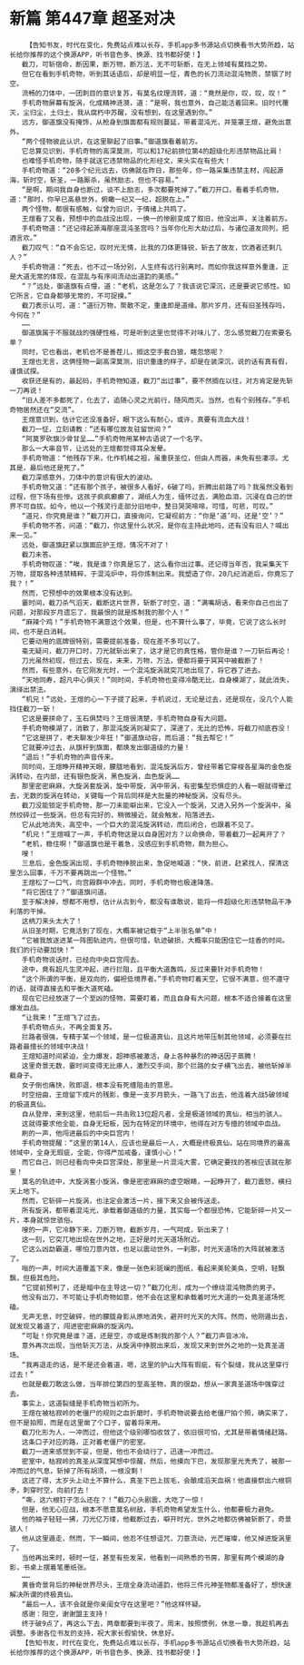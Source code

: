 # 新篇 第447章 超圣对决
        【告知书友，时代在变化，免费站点难以长存，手机app多书源站点切换看书大势所趋，站长给你推荐的这个换源APP，听书音色多、换源、找书都好使！】
       截刀，可斩宿命，断因果，断万物，断万法，无不可斩断，在无上领域有莫挡之势。
       但它在看到手机奇物，听到其话语后，却是明显一怔，青色的长刀流动混沌物质，禁锢了时空。
       流畅的刀体中，一团刺目的意识复苏，有莫名纹理流转，道：“竟然是你，叹，叹，叹！”
       手机奇物屏幕有旋涡，化成精神涟漪，道：“是啊，我也意外，自己能活着回来。旧时代覆灭，尘归尘，土归土，我从腐朽中苏醒，没有想到，在这里遇到你。”
       远方，御道旗没有掩饰，从枪身到旗面都有规则蔓延，带着混沌光，并笼罩王煊，避免出意外。
       “两个怪物彼此认识，在这里聊起了旧事。”御道旗看着前方。
       它总算见识到，手机奇物的高深莫测，可以和17纪前排位第4的超级化形违禁物品比肩！
       也难怪手机奇物，随手就送它违禁物品的化形经文，来头实在有些大！
       手机奇物道：“20多个纪元远去，彷佛就在昨日，那些年，你一路采集违禁主材，闯起源海，斩时空，斩圣，一路厮杀，虽然励志，但也不容易。”
       “是啊，期间我自身也断过，谈不上励志，多次都要死掉了。”截刀开口，看着手机奇物，道：“那时，你早已高悬世外，俯瞰一纪又一纪，超脱在上。”
       两个怪物，都很有感触，似曾为旧识，于情绪上共鸣了。
       王煊看了又看，预想中的血战没出现，一换一的惨剧变成了叙旧，他没出声，关注着前方。
       手机奇物道：“还记得起源海那座混沌圣宫吗？当年你化形大劫过后，与诸位道友同列，把酒言欢。”
       截刀叹气：“自不会忘记，叹时光无情，比我的刀体更锋锐，斩去了故友，饮酒者还剩几人？”
       手机奇物道：“死去，也不过一场分别，人生终有远行别离时。而如你我这样意外重逢，正是大道无常的体现，在混乱与有序间流动出道韵的美感。”
       “？”远处，御道旗有点懵，道：“老机，这是怎么了？我该说它深沉，还是要说它感性。如它所言，它自身都够无常的，不可捉摸。”
       截刀表示认可，道：“道衍万物，聚散不定，重逢即是道缘。那片岁月，还有旧圣残存吗，今何在？”
       ……
       御道旗属于不服就战的强硬性格，可是听到这里也觉得不对味儿了，怎么感觉截刀在索要名单？
       同时，它也看出，老机也不是善茬儿，搁这空手套白狼，瞎忽悠呢？
       王煊也无言，这俩怪物一副高深莫测，旧识重逢的样子，却是在装深沉，说的话有真有假，谨慎试探。
       收获还是有的，最起码，手机奇物知道，截刀“出过事”，要不然搁在以往，对方肯定是先斩一刀再说！
       “旧人差不多都死了，化去了，追随心灵之光前行，随风而灭。当然，也有个别残存。”手机奇物居然还在“交流”。
       王煊意识到，估计它还没准备好，眼下这么有耐心，或许，真要有流血大战！
       截刀一怔，立刻请教：“还有哪位故友驻留世间？”
       “阿莫罗砍旗沙骨甘呈……”手机奇物用某种古语说了一个名字。
       那么一大串音节，让远处的王煊都觉得耳朵发晕。
       手机奇物道：“他残存下来，化作机械之祖，虽重获圣位，但由人而器，未免有些凄凉。尤其是，最后他还是死了。”
       截刀深感意外，刀体中的意识有很大的波动。
       手机奇物又道：“还有那个孩子，被很多人看好，6破了吗，折腾出前路了吗？我虽然没看到过程，但下场有些惨。这孩子疯疯癫癫了，湖纸人为生，缅怀过去，满脸血泪，沉浸在自己的世界不可自拔。如今，他以一个残灵行走部分旧地中，整日哭哭啼啼，可惜，可悲，可叹。”
       “道兄，你究竟是谁？”截刀开口，直接询问，它凝视前方：“你是‘道’吗，还是‘空’？”
       手机奇物不答，问道：“截刀，你这里什么状况，是你在主持此地吗，还有没有旧人？喊出来一见。”
       远处，御道旗赶紧以旗面庇护王煊，情况不对了！
       截刀未答。
       手机奇物叹道：“唉，我是谁？你真是忘了，这么看你出过事。还记得当年否，我采集天下万物，提取各种违禁精粹，于混沌炉中，将你炼制出来。我塑造了你，20几纪消逝后，你竟忘了我？！”
       然而，它预想中的效果根本没有达到。
       霎时间，截刀杀气滔天，截断这片世界，斩断了时空，道：“满嘴胡话，看来你自己也出了问题，对那段岁月遗忘了，我最恨的就是炼制我的那个人！”
       “麻辣个鸡！”手机奇物不满意这个效果，但是，也不算什么事了，毕竟，它说了这么长时间，也不是白消耗。
       它要动用的底牌很特别，需要提前准备，现在差不多可以了。
       毫无疑问，截刀开口时，刀光就斩出来了，这才是它的真性格，管你是谁？一刀斩后再论！
       刀光虽然初现，但过去，现在，未来，万物，万法，便都将要于冥冥中被截断了！
       然而，有些意外，在它刚发光时，一个混沌旋涡就突兀地出现了，将它吞了进去。
       “天地同寿，超凡中心俱灭！”同时间，手机奇物也变得冷酷无比，自身模湖了，就此消失，演绎出禁法。
       “机兄！”远处，王煊的心一下子提了起来，手机说过，无论是过去，还是现在，没几个人能挡住截刀一斩！
       它这是要拼命了，玉石俱焚吗？王煊很清楚，手机奇物自身有大问题。
       手机奇物模湖了，消散了，那混沌旋涡则凝实了，深邃了，无比的恐怖，将截刀彻底吞没！
       “它这是拼了，老夫聊发少年狂！”御道旗动容，而后道：“我去帮它！”
       它就要冲过去，从旗杆到旗面，都焕发出御道级的力量！
       “退后！”手机奇物的声音传来。
       同时间，王煊睁开精神天眼，朦胧地看到，混沌旋涡后方，曾经带着它穿梭各星海的金色旋涡转动，在内部，还有银色旋涡，黑色旋涡，血色旋涡……
       那里密密麻麻，大旋涡套旋涡，旋中带旋，涡中带涡，有密集型恐惧症的人看一眼就得晕过去，无数的旋涡在转动，关键每一个背后同样是大批量的神秘旋涡，没有尽头。
       截刀没能锁定手机奇物，那一刀未能噼出来，它没入一个旋涡，又进入另外一个旋涡中，虽然绞碎过一些旋涡，但总有完好的，稍微接近，就会触发，陷落进去。
       它从此地消失，高空中，一个巨大的混沌旋涡转动，而后闭合，也跟着不见了。
       “机兄！”王煊喊了一声，手机奇物这是以自身困对方？以命换命，带着截刀一起离开了？
       “老机，稳住啊！”御道旗也是干着急，没感应到手机奇物，颇为担心。
       嗖！
       三息后，金色旋涡出现，手机奇物挣脱出来，急促地喊道：“快，前进，赶紧找人，探清这里怎么回事，千万不要再跳出一个怪物。”
       王煊松了一口气，向宫殿群中冲去，同时，手机奇物也极速降落。
       “将它困住了？”御道旗问道。
       至于解决掉，想都不用想，估计从古到今，都没有谁敢说，能将一件超级化形违禁物品干净利落的干掉。
       这柄刀来头太大了！
       从旧圣时期，它竟活到了现在，大概率被记载于“上半张名单”中！
       “它被我放逐进某一阵图轨迹内，但很可惜，轨迹破损，大概率只能困住它一炷香的时间。我们的行动要加快！”
       手机奇物说话时，已经向中央巨宫闯去。
       途中，竟有超凡生灵冲起，进行拦阻，且平衡大道轰鸣，反过来要针对手机奇物！
       “这个所谓的平衡，是双向的，偏袒低境界者。”手机奇物盯着天空，它很不满意，但不遵守的话，就得直接去和平衡大道死磕。
       现在它已经放逐了一个至凶的怪物，需要盯着，而且自身有大问题，根本不适合接着在这里爆发血战。
       “让我来！”王煊飞了过去。
       手机奇物点头，不再全面复苏。
       拦路者很强，专精于某一个领域，是一位极道真仙，且这片地带压制其他领域，必须要在拦路者最擅长的领域中决战！
       王煊知道时间紧迫，全力爆发，超神感被激活，身上各种暴烈的神话因子蒸腾！
       这里奇景无数，霎时间变得无比瘆人，激烈交手间，那个拦路的女子横飞出去，被他斩掉半截身子。
       女子倒也痛快，败即退，根本没有死缠阻击的意思。
       时空扭曲，王煊留下成片的残影，像是一支岁月箭头，一路飞了出去，他连着大战5破领域的极道真仙。
       自从登岸，来到这里，他前后一共击败13位超凡者，全是极道领域的真仙，相当的骇人。
       这就得要求他全能，自身无短板，因为在特定的环境中，他得在对方专擅的领域中血战。
       刷的一声，他闯进最后的中央巨宫内！
       手机奇物提醒：“这里的第14人，应该也是最后一人，大概是终极真仙，站在同境界的最高领域中，全身无瑕疵，全能，你得严加戒备，谨慎小心！”
       而它自己，则已经看向中央巨宫深处，那里是一片混沌大雾，它确定要找的答桉应该就在那里！
       莫名的轨迹中，大旋涡套小旋涡，像是密密麻麻的虚空眼睛，一起睁开了，截刀震怒，横扫天上地下。
       然而，它斩碎一片旋涡，也注定会激活一片，接下来又会被传送走。
       所有旋涡，都带着混沌光，承载着御道级的力量，其实每一个都很恐怖，它能斩碎一片又一片，本身就惊世骇俗。
       嗖的一声，它冷静下来，刀断万物，截断岁月，一气呵成，斩出来了！
       这一刻，它突兀地出现在世外之地，正好是时光天道场附近。
       它这么凶勐霸道，哪怕刀意内敛，也足以震动世外，一刹那，时光天道场的大阵就被激活了。
       嗡的一声，时间大道覆盖下来，像是一张色彩斑斓的图纸，看起来美轮美奂，空明，轻飘飘，但极其危险。
       “它提前预判了，还是暗中在主导这一切？”截刀化形，成为一个缭绕混沌物质的男子。
       他没有出刀，不可能让手机奇物如意，他不会在这里和承载着时光大道的一处真圣道场死磕。
       无声无息，时空破碎，他的朦胧身影从原地消失，避开时光天的大阵。然而，他刚遁出去，就发现又着道了，闯进密密麻麻的旋涡内。
       “可耻！你究竟是谁？道，还是空，亦或是炼制我的那个人？”截刀声音冰冷。
       意外再次出现，当他斩灭万法，从旋涡中挣脱出来后，发现又来到世外之地的一处真圣道场。
       “我再退走的话，是不是还会着道，嗯，这里的护山大阵有瑕疵，有个裂缝，我从这里穿行过去！”
       也就是截刀敢这么做，当年排位第四的至高圣物，真的很勐，想从一家真圣道场中强穿过去。
       事实上，这道裂缝是手机奇物当初所为。
       王煊在被枯寂岭的老僵尸的规则之血折磨时，手机奇物说要去给老僵尸拍个照，确实来了，但不是拍照，而是在这里凿了个口子，留着将来用。
       截刀化形为人，一冲而过，但他这个级别哪怕收敛了，依旧很可怕，尤其是带着情绪赶路。
       这条口子对应的路，正对着老僵尸的密室。
       截刀一进来感觉到不妥，但是，他也不会绕行了，迅速一冲而过。
       密室中，枯寂岭的真圣从深度冥想中惊醒，然后，他摸向下巴，发现那里光秃秃了，被那一冲而过的气息，斩掉了所有胡须，一根没剩！
       这还了得，太岁头上动土不算什么，真圣下巴上拔毛，会酿成滔天血祸！他直接祭出六根铜矛，刺穿时空，向前打去！
       “嘶，这六根钉子怎么还在？！”截刀心头剧震，大吃了一惊！
       但是，他无心应战，根本不愿意莫名树敌，手机奇物希望发生什么，他都要极力避免。
       他的袖子轻轻一拂，刀光亿万缕，他截断过去，噼开时光，世外之地都彷佛被斩断了，奇景骇人！
       他从这里遁走，然而，下一瞬间，他忍不住想诅咒，刀意流动，光芒璀璨，他又掉进旋涡里了。
       当他再出来时，顿时一怔，甚至有些发呆，他看到一间熟悉的书房，那里有两个模湖的身影，书桌上摆着笔墨纸张。
       ……
       黄昏奇景背后的神秘世界尽头，王煊全身流动道韵，他将三件元神圣物都准备好了，想快速解决所谓的终极真仙。
       “最后一人，该不会就是你亲闺女守在这里吧？”他这样怀疑。
       感谢：阳空，谢谢盟主支持！
       终于破9点了，再这么下去，两章都要到半夜了。周末，按照惯例，休息一章，我趁机再去调整。多谢各位书友的支持，祝大家长假愉快，休息好。
       【告知书友，时代在变化，免费站点难以长存，手机app多书源站点切换看书大势所趋，站长给你推荐的这个换源APP，听书音色多、换源、找书都好使！】